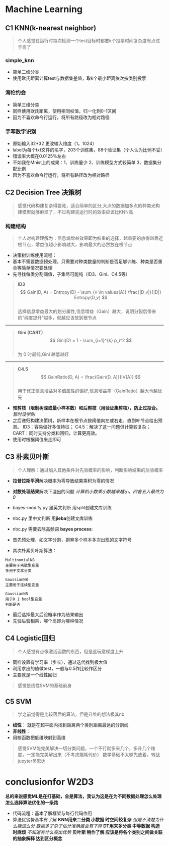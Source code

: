 # Machine Learning
## C1 KNN(k-nearest neighbor)
> 个人感觉在运行时每次检测一个test目标时都要k个投票时间复杂度有点过于高了
### simple_knn
- 简单二维分类
- 使用欧氏距离计算test与数据集差值，取k个最小距离依次按类别投票
### 海伦约会
- 简单三维分类
- 同样使用欧氏距离，使用相同权值，归一化到0-1区间
- 因为不喜欢命令行运行，将所有路径改为相对路径
### 手写数字识别
- 原始输入32*32 更改输入维度（1，1024）
- label为每个txt文件的名字，203个训练集，88个验证集（个人认为比例不妥）
- 错误率大概在0.0125%左右
- 不如我在Mnist上的成果：1、训练量少 2、训练模型方式较简单 3、数据集分配比例
- 因为不喜欢命令行运行，将所有路径改为相对路径

## C2  Decision Tree 决策树
> 感觉代码构建复杂得要死，适合简单的区分,大点的数据加多点的种类光构建模型就够麻烦了，不过构建完运行时的效率应该比KNN高
### 构建结构
> 个人对构建理解为：信息熵增益效果即为权重的选择，越重要的放得越靠近根节点，增益值越小影响越大，影响最大的必然放在根节点
- 决策树训练使用流程：
- 基本不需要数据预处理，只需要对种类数量的判断是否足够训练、种类是否重合等简单情况要处理
- 先寻找每类分割阈值，子集尽可能纯（ID3、Gini、C4.5等）
> **ID3**  
> $$  
> Gain(D, A) = Entropy(D) - \sum_{v \in values(A)} \frac{|D_v|}{|D|} Entropy(D_v)  
> $$  
> 选择信息增益最大的划分属性,信息增益（Gain）越大，说明分裂后带来的“纯度提升”越多，就越应该放到根节点

---

> **Gini (CART)**  
> $$  
> Gini(D) = 1 - \sum_{i=1}^{k} p_i^2  
> $$  
> 为 0 时最纯,Gini 越低越好

---

> **C4.5**  
> $$  
> GainRatio(D, A) = \frac{Gain(D, A)}{IV(A)}  
> $$  
> 用于修正信息增益对多值属性的偏好,信息增益率（GainRatio）越大也越优先

- **预剪枝（限制树深或最小样本数）和后剪枝（用验证集剪枝），防止过拟合。** *暂时没学到*
- 之后递归构建决策树，新样本在根节点按阈值向左或右走，直到叶节点给出预测。
ID3：容易偏好多值特征；
C4.5：解决了这一问题但计算较复杂；
CART：同时支持分类和回归，计算更高效。
- 使用时根据阈值来走即可

## C3 朴素贝叶斯
> 个人理解：通过加入其他条件对先验概率的影响，判断影响结果的后验概率
- **拉普拉斯平滑**解决概率为零导致结果乘积为零的情况
- **对数处理结果**解决下溢出的问题
*计算机小数乘小数越来越小，四舍五入最终为0*

- bayes-modify.py 里英文判断 用split创建文库训练
- nbc.py 里中文判断 用**jieba**创建文库训练
- nbc.py 需要去除高频词
**bayes process**:
- 首先预处理，如文字分割，摒弃多个样本多次出现的文字符号
- 其次朴素贝叶斯算法：
```
MultinomialNB
主要用于离散型变量
多用于文本分类
```

```
GaussianNB
主要用于连续型变量
```

```
GaussianNB
用于0 1 bool型变量
判断是否
```
- 最后选择最大后验概率作为结果输出
- 先验后验相乘，哪个高即为哪种情况

## C4 Logistic回归
> 个人感觉有点像激活函数的东西，但是这玩意梯度上升
- 同样设置有学习率（步长），通过迭代找到极大值
- 利用求出的值做test，一般与0.5作比较作区分
- 主要就是一个线性回归
> 感觉是线性SVM的基础前身






## C5 SVM
> 学之前觉得是比较落后的算法，但是升维的想法极其nb


- **线性**：
就是在超平面内找到距离两个类别距离最远的分割线
- **非线性**：
- 用核函数把低维映射到高维
> 感觉SVM能完美解决一切分类问题，一个不行就多来几个，多升几个维度，一定能完美解出来（不考虑能耗代价）
数学基础不太够先放着，转战jupyter吴恩达





# conclusionfor W2D3
**总的来说感觉ML是在打基础，全是算法，我认为这是在为不同数据处理怎么处理怎么选择算法优化的一条路**
- 代码流程：基本了解框架与每行代码作用
- 算法优劣势基本有了解
**KNN用来二分类 小数据 时空间较复杂** 
*但是不清楚为什么能这么分 数据多了杂了估计准确度会有下降*
**DT用来多分类 中等数据 构造时麻烦** 
*不知道有什么突出优势*
**贝叶斯 稍作了解 应该是将各个类别之间做关联的抽象解释 达到区分概念**